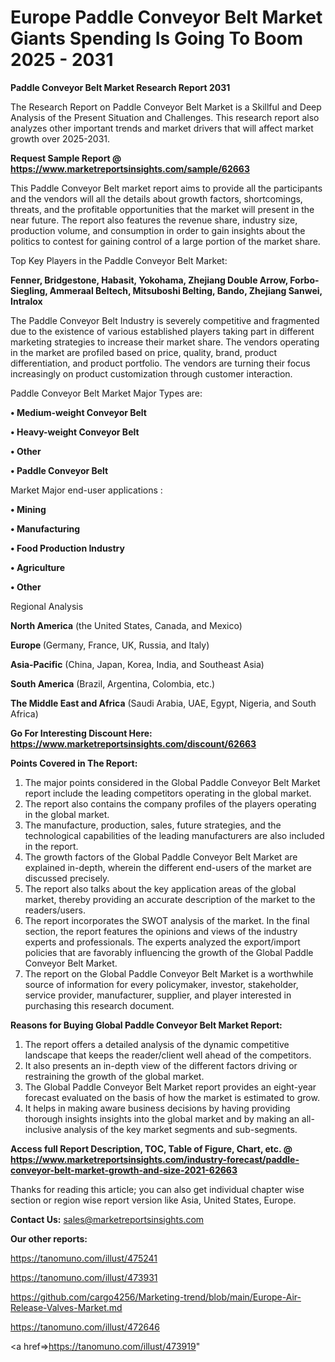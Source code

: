 # Europe Paddle Conveyor Belt Market Giants Spending Is Going To Boom 2025 - 2031

<strong>Paddle Conveyor Belt Market Research Report 2031</strong>

The Research Report on Paddle Conveyor Belt Market is a Skillful and Deep Analysis of the Present Situation and Challenges. This research report also analyzes other important trends and market drivers that will affect market growth over 2025-2031.

<strong>Request Sample Report @ <a href=https://www.marketreportsinsights.com/sample/62663>https://www.marketreportsinsights.com/sample/62663</a></strong>

This Paddle Conveyor Belt market report aims to provide all the participants and the vendors will all the details about growth factors, shortcomings, threats, and the profitable opportunities that the market will present in the near future. The report also features the revenue share, industry size, production volume, and consumption in order to gain insights about the politics to contest for gaining control of a large portion of the market share.

Top Key Players in the Paddle Conveyor Belt Market:

<strong>Fenner, Bridgestone, Habasit, Yokohama, Zhejiang Double Arrow, Forbo-Siegling, Ammeraal Beltech, Mitsuboshi Belting, Bando, Zhejiang Sanwei, Intralox</strong>

The Paddle Conveyor Belt Industry is severely competitive and fragmented due to the existence of various established players taking part in different marketing strategies to increase their market share. The vendors operating in the market are profiled based on price, quality, brand, product differentiation, and product portfolio. The vendors are turning their focus increasingly on product customization through customer interaction.

Paddle Conveyor Belt Market Major Types are:

<strong>• Medium-weight Conveyor Belt

• Heavy-weight Conveyor Belt

• Other

• Paddle Conveyor Belt</strong>

Market Major end-user applications :

<strong>• Mining

• Manufacturing

• Food Production Industry

• Agriculture

• Other</strong>

Regional Analysis

</u><strong><b>North America</b></strong> (the United States, Canada, and Mexico)

<strong><b>Europe </b></strong>(Germany, France, UK, Russia, and Italy)

<strong><b>Asia-Pacific</b></strong> (China, Japan, Korea, India, and Southeast Asia)

<strong><b>South America</b></strong> (Brazil, Argentina, Colombia, etc.)

<strong><b>The Middle East and Africa</b></strong> (Saudi Arabia, UAE, Egypt, Nigeria, and South Africa)

<strong>Go For Interesting Discount Here: <a href=https://www.marketreportsinsights.com/discount/62663>https://www.marketreportsinsights.com/discount/62663</a></strong>

<strong>Points Covered in The Report:</strong>
<ol>
  <li>The major points considered in the Global Paddle Conveyor Belt Market report include the leading competitors operating in the global market.</li>
  <li>The report also contains the company profiles of the players operating in the global market.</li>
  <li>The manufacture, production, sales, future strategies, and the technological capabilities of the leading manufacturers are also included in the report.</li>
  <li>The growth factors of the Global Paddle Conveyor Belt Market are explained in-depth, wherein the different end-users of the market are discussed precisely.</li>
  <li>The report also talks about the key application areas of the global market, thereby providing an accurate description of the market to the readers/users.</li>
  <li>The report incorporates the SWOT analysis of the market. In the final section, the report features the opinions and views of the industry experts and professionals. The experts analyzed the export/import policies that are favorably influencing the growth of the Global Paddle Conveyor Belt Market.</li>
  <li>The report on the Global Paddle Conveyor Belt Market is a worthwhile source of information for every policymaker, investor, stakeholder, service provider, manufacturer, supplier, and player interested in purchasing this research document.</li>
</ol>
<strong>Reasons for Buying Global Paddle Conveyor Belt Market Report:</strong>

<ol>
  <li>The report offers a detailed analysis of the dynamic competitive landscape that keeps the reader/client well ahead of the competitors.</li>
  <li>It also presents an in-depth view of the different factors driving or restraining the growth of the global market.</li>
  <li>The Global Paddle Conveyor Belt Market report provides an eight-year forecast evaluated on the basis of how the market is estimated to grow.</li>
  <li>It helps in making aware business decisions by having providing thorough insights insights into the global market and by making an all-inclusive analysis of the key market segments and sub-segments.</li>
</ol>
<strong>Access full Report Description, TOC, Table of Figure, Chart, etc. @ <a href=https://www.marketreportsinsights.com/industry-forecast/paddle-conveyor-belt-market-growth-and-size-2021-62663>https://www.marketreportsinsights.com/industry-forecast/paddle-conveyor-belt-market-growth-and-size-2021-62663</a></strong>


Thanks for reading this article; you can also get individual chapter wise section or region wise report version like Asia, United States, Europe.

<strong>Contact Us:</strong>
sales@marketreportsinsights.com

<strong>Our other reports:</strong>

<a href=https://tanomuno.com/illust/475241>https://tanomuno.com/illust/475241</a>

<a href=https://tanomuno.com/illust/473931>https://tanomuno.com/illust/473931</a>

<a href=https://github.com/cargo4256/Marketing-trend/blob/main/Europe-Air-Release-Valves-Market.md>https://github.com/cargo4256/Marketing-trend/blob/main/Europe-Air-Release-Valves-Market.md</a>

<a href=https://tanomuno.com/illust/472646>https://tanomuno.com/illust/472646</a>

<a href=>https://tanomuno.com/illust/473919</a>"
